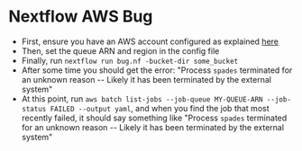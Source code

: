 # Nextflow AWS Bug

* First, ensure you have an AWS account configured as explained [here](https://www.nextflow.io/docs/latest/awscloud.html#)
* Then, set the queue ARN and region in the config file
* Finally, run `nextflow run bug.nf -bucket-dir some_bucket`
* After some time you should get the error: "Process `spades` terminated for an unknown reason -- Likely it has been terminated by the external system"
* At this point, run `aws batch list-jobs --job-queue MY-QUEUE-ARN --job-status FAILED --output yaml`, and when you find the job that most recently failed, it should say something like "Process `spades` terminated for an unknown reason -- Likely it has been terminated by the external system"

